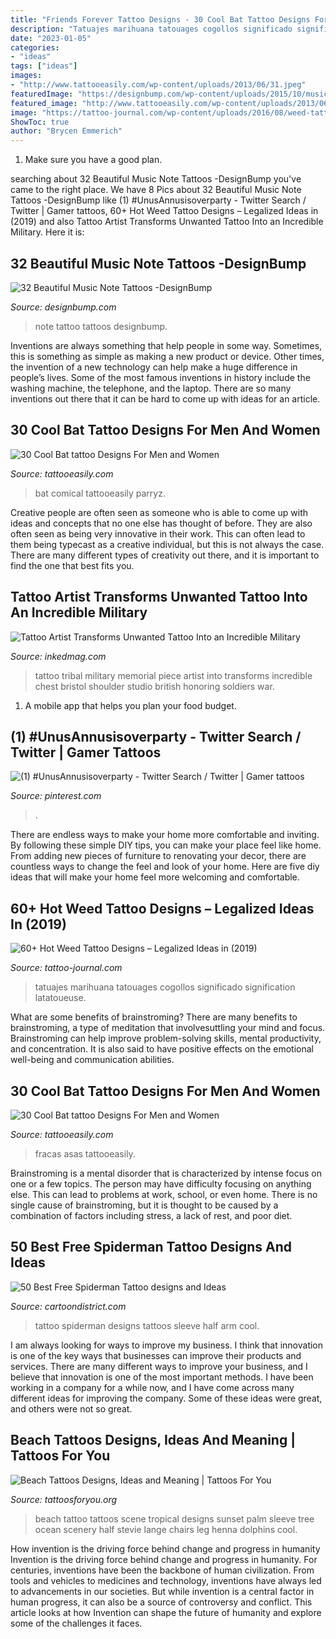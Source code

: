 ```yaml
---
title: "Friends Forever Tattoo Designs - 30 Cool Bat Tattoo Designs For Men And Women"
description: "Tatuajes marihuana tatouages cogollos significado signification latatoueuse"
date: "2023-01-05"
categories:
- "ideas"
tags: ["ideas"]
images:
- "http://www.tattooeasily.com/wp-content/uploads/2013/06/31.jpeg"
featuredImage: "https://designbump.com/wp-content/uploads/2015/10/music-note-tattoo-ideas20.jpg"
featured_image: "http://www.tattooeasily.com/wp-content/uploads/2013/06/31.jpeg"
image: "https://tattoo-journal.com/wp-content/uploads/2016/08/weed-tattoo13.jpg"
ShowToc: true
author: "Brycen Emmerich"
---
```



1. Make sure you have a good plan.

	

		
searching about 32 Beautiful Music Note Tattoos -DesignBump you've came to the right place. We have 8 Pics about 32 Beautiful Music Note Tattoos -DesignBump like (1) #UnusAnnusisoverparty - Twitter Search / Twitter | Gamer tattoos, 60+ Hot Weed Tattoo Designs – Legalized Ideas in (2019) and also Tattoo Artist Transforms Unwanted Tattoo Into an Incredible Military. Here it is:
		
    
## 32 Beautiful Music Note Tattoos -DesignBump

<img loading=lazy src="https://designbump.com/wp-content/uploads/2015/10/music-note-tattoo-ideas20.jpg" onerror="this.onerror=null;this.src='https://tse2.mm.bing.net/th?id=OIP.HutvYdbTAPwukxtMV0WT-AHaKb&amp;pid=15.1';" alt="32 Beautiful Music Note Tattoos -DesignBump">

_Source: designbump.com_

>note tattoo tattoos designbump. 

	

Inventions are always something that help people in some way. Sometimes, this is something as simple as making a new product or device. Other times, the invention of a new technology can help make a huge difference in people’s lives. Some of the most famous inventions in history include the washing machine, the telephone, and the laptop. There are so many inventions out there that it can be hard to come up with ideas for an article.

    
## 30 Cool Bat Tattoo Designs For Men And Women

<img loading=lazy src="http://www.tattooeasily.com/wp-content/uploads/2013/06/31.jpeg" onerror="this.onerror=null;this.src='https://tse4.mm.bing.net/th?id=OIP.E4jmifjEmVgxgQt_KgJpwwHaJ4&amp;pid=15.1';" alt="30 Cool Bat tattoo Designs For Men and Women">

_Source: tattooeasily.com_

>bat comical tattooeasily parryz. 

	

Creative people are often seen as someone who is able to come up with ideas and concepts that no one else has thought of before. They are also often seen as being very innovative in their work. This can often lead to them being typecast as a creative individual, but this is not always the case. There are many different types of creativity out there, and it is important to find the one that best fits you.

    
## Tattoo Artist Transforms Unwanted Tattoo Into An Incredible Military

<img loading=lazy src="https://www.inkedmag.com/.image/t_share/MTU5MDMyMDQ1OTc2NDMwMzYw/tribal-tattoo-coverup1.jpg" onerror="this.onerror=null;this.src='https://tse4.mm.bing.net/th?id=OIP.JgLej7JU_IbEBu6ZyimrzAHaDj&amp;pid=15.1';" alt="Tattoo Artist Transforms Unwanted Tattoo Into an Incredible Military">

_Source: inkedmag.com_

>tattoo tribal military memorial piece artist into transforms incredible chest bristol shoulder studio british honoring soldiers war. 

	

1. A mobile app that helps you plan your food budget.

    
## (1) #UnusAnnusisoverparty - Twitter Search / Twitter | Gamer Tattoos

<img loading=lazy src="https://i.pinimg.com/736x/f4/b9/ac/f4b9ac545d8132c2d6648c50479dfdf0.jpg" onerror="this.onerror=null;this.src='https://tse3.mm.bing.net/th?id=OIP.iYpqY-7dDeBfN7l7HclVvwHaJ5&amp;pid=15.1';" alt="(1) #UnusAnnusisoverparty - Twitter Search / Twitter | Gamer tattoos">

_Source: pinterest.com_

>. 

	

There are endless ways to make your home more comfortable and inviting. By following these simple DIY tips, you can make your place feel like home. From adding new pieces of furniture to renovating your decor, there are countless ways to change the feel and look of your home. Here are five diy ideas that will make your home feel more welcoming and comfortable.

    
## 60+ Hot Weed Tattoo Designs – Legalized Ideas In (2019)

<img loading=lazy src="https://tattoo-journal.com/wp-content/uploads/2016/08/weed-tattoo13.jpg" onerror="this.onerror=null;this.src='https://tse2.mm.bing.net/th?id=OIP._UrRGXUUM4RHlYqoPpeGOQHaHa&amp;pid=15.1';" alt="60+ Hot Weed Tattoo Designs – Legalized Ideas in (2019)">

_Source: tattoo-journal.com_

>tatuajes marihuana tatouages cogollos significado signification latatoueuse. 

	

What are some benefits of brainstroming?
There are many benefits to brainstroming, a type of meditation that involvesuttling your mind and focus. Brainstroming can help improve problem-solving skills, mental productivity, and concentration. It is also said to have positive effects on the emotional well-being and communication abilities.

    
## 30 Cool Bat Tattoo Designs For Men And Women

<img loading=lazy src="http://www.tattooeasily.com/wp-content/uploads/2013/06/64.jpg" onerror="this.onerror=null;this.src='https://tse4.mm.bing.net/th?id=OIP.vuDwWiqlKxo_jtkTchtHiQHaJ3&amp;pid=15.1';" alt="30 Cool Bat tattoo Designs For Men and Women">

_Source: tattooeasily.com_

>fracas asas tattooeasily. 

	

Brainstroming is a mental disorder that is characterized by intense focus on one or a few topics. The person may have difficulty focusing on anything else. This can lead to problems at work, school, or even home. There is no single cause of brainstroming, but it is thought to be caused by a combination of factors including stress, a lack of rest, and poor diet.

    
## 50 Best Free Spiderman Tattoo Designs And Ideas

<img loading=lazy src="http://cartoondistrict.com/wp-content/uploads/2015/04/Best-Free-Spiderman-Tattoo-designs-and-Ideas31-031.jpg" onerror="this.onerror=null;this.src='https://tse2.mm.bing.net/th?id=OIP.rz8XOlS3S9ABxswbIYz53gHaL4&amp;pid=15.1';" alt="50 Best Free Spiderman Tattoo designs and Ideas">

_Source: cartoondistrict.com_

>tattoo spiderman designs tattoos sleeve half arm cool. 

	

I am always looking for ways to improve my business. I think that innovation is one of the key ways that businesses can improve their products and services. There are many different ways to improve your business, and I believe that innovation is one of the most important methods. I have been working in a company for a while now, and I have come across many different ideas for improving the company. Some of these ideas were great, and others were not so great.

    
## Beach Tattoos Designs, Ideas And Meaning | Tattoos For You

<img loading=lazy src="https://www.tattoosforyou.org/wp-content/uploads/2016/05/Beach-Tattoo.jpg" onerror="this.onerror=null;this.src='https://tse1.mm.bing.net/th?id=OIP.s7TC-xppPvAe54Dv2gd_mgHaMr&amp;pid=15.1';" alt="Beach Tattoos Designs, Ideas and Meaning | Tattoos For You">

_Source: tattoosforyou.org_

>beach tattoo tattoos scene tropical designs sunset palm sleeve tree ocean scenery half stevie lange chairs leg henna dolphins cool. 

	

How invention is the driving force behind change and progress in humanity
Invention is the driving force behind change and progress in humanity. For centuries, inventions have been the backbone of human civilization. From tools and vehicles to medicines and technology, inventions have always led to advancements in our societies. But while invention is a central factor in human progress, it can also be a source of controversy and conflict. This article looks at how Invention can shape the future of humanity and explore some of the challenges it faces.

